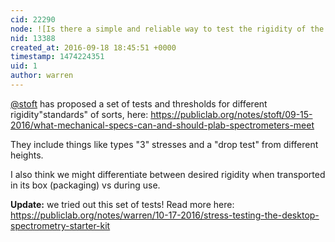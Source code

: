 ```yaml
---
cid: 22290
node: ![Is there a simple and reliable way to test the rigidity of the spectrometer?](../notes/bsugar/08-22-2016/question-is-there-a-simple-and-reliable-way-to-test-the-rigidity-of-the-spectrometer)
nid: 13388
created_at: 2016-09-18 18:45:51 +0000
timestamp: 1474224351
uid: 1
author: warren
---
```


[@stoft](/profile/stoft) has proposed a set of tests and thresholds for different rigidity"standards" of sorts, here: https://publiclab.org/notes/stoft/09-15-2016/what-mechanical-specs-can-and-should-plab-spectrometers-meet

They include things like types     "3"  stresses and a "drop test" from different heights. 

I also think we might differentiate between desired rigidity when transported in its box (packaging) vs during use. 

**Update:** we tried out this set of tests! Read more here: https://publiclab.org/notes/warren/10-17-2016/stress-testing-the-desktop-spectrometry-starter-kit
